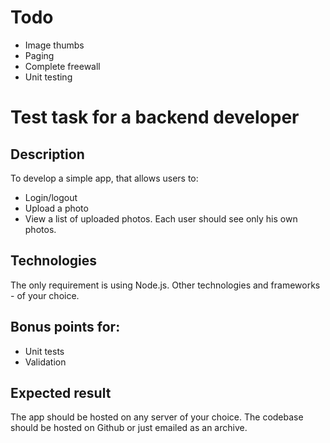 # Todo

* Image thumbs
* Paging
* Complete freewall
* Unit testing

# Test task for a backend developer

## Description
To develop a simple app, that allows users to:

* Login/logout
* Upload a photo
* View a list of uploaded photos. Each user should see only his own photos.


## Technologies
The only requirement is using Node.js. Other technologies and frameworks - of your choice.


## Bonus points for:
* Unit tests
* Validation


## Expected result
The app should be hosted on any server of your choice. The codebase should be hosted on Github or just emailed as an archive.
